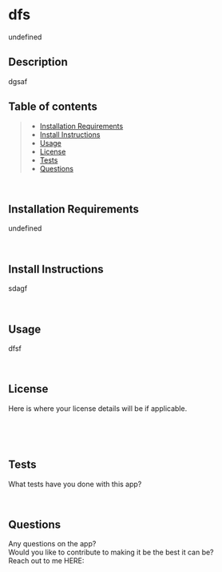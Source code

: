 # dfs

undefined

## Description
<!-- create line breaks -->
dgsaf


## Table of contents  

>- [Installation Requirements](#installation-requirements)  
>- [Install Instructions](#install-instructions)  
>- [Usage](#usage)  
>- [License](#license)    
>- [Tests](#tests)  
>- [Questions](#questions)   

&nbsp;

## Installation Requirements 

undefined

&nbsp;

## Install Instructions 
sdagf

&nbsp;

## Usage

dfsf

&nbsp;

## License
<!-- displays badge near top of readme -->
Here is where your license details will be if applicable.

&nbsp;

&nbsp;

## Tests
What tests have you done with this app?

&nbsp;

## Questions
Any questions on the app?   
Would you like to contribute to making it be the best it can be?  
Reach out to me HERE:  
  
  
  
  
  
   
